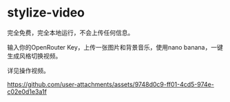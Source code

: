 # stylize-video
完全免费，完全本地运行，不会上传任何信息。

输入你的OpenRouter Key，上传一张图片和背景音乐，使用nano banana，一键生成风格切换视频。

详见操作视频。

https://github.com/user-attachments/assets/9748d0c9-ff01-4cd5-974e-c02e0d1e3a1f
